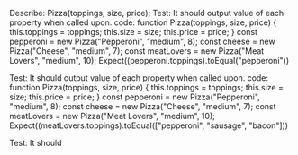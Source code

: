 Describe: Pizza(toppings, size, price);
Test: It should output value of each property when called upon. 
code: function Pizza(toppings, size, price) {
  this.toppings = toppings;
  this.size = size; 
  this.price = price; 
}
const pepperoni = new Pizza("Pepperoni", "medium", 8);
const cheese = new Pizza("Cheese", "medium", 7);
const meatLovers = new Pizza("Meat Lovers", "medium", 10);
Expect((pepperoni.toppings).toEqual("pepperoni"))

Test: It should output value of each property when called upon. 
code: function Pizza(toppings, size, price) {
  this.toppings = toppings;
  this.size = size; 
  this.price = price; 
}
const pepperoni = new Pizza("Pepperoni", "medium", 8);
const cheese = new Pizza("Cheese", "medium", 7);
const meatLovers = new Pizza("Meat Lovers", "medium", 10);
Expect((meatLovers.toppings).toEqual(["pepperoni", "sausage", "bacon"]))

Test: It should

